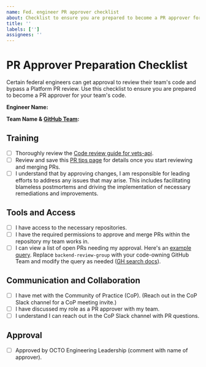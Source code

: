 ```yaml
---
name: Fed. engineer PR approver checklist
about: Checklist to ensure you are prepared to become a PR approver for your team's code
title: ''
labels: ['']
assignees: ''
---
```

# PR Approver Preparation Checklist

Certain federal engineers can get approval to review their team's code and bypass a Platform PR review. Use this checklist to ensure you are prepared to become a PR approver for your team's code.

**Engineer Name:**

**Team Name & [GitHub Team](https://github.com/orgs/department-of-veterans-affairs/teams):**
<!-- Name of your team and code-owning GitHub team(s) -->

## Training

- [ ] Thoroughly review the [Code review guide for vets-api](https://vfs.atlassian.net/wiki/spaces/BCP/pages/3155394563/Code+review+guide+for+vets-api).
- [ ] Review and save this [PR tips page](https://vfs.atlassian.net/wiki/spaces/BCP/pages/3918135327/PR+tips+for+federal+engineers) for details once you start reviewing and merging PRs.
- [ ] I understand that by approving changes, I am responsible for leading efforts to address any issues that may arise. This includes facilitating blameless postmortems and driving the implementation of necessary remediations and improvements.

## Tools and Access

- [ ] I have access to the necessary repositories.
- [ ] I have the required permissions to approve and merge PRs within the repository my team works in.
- [ ] I can view a list of open PRs needing my approval. Here's an [example query](https://github.com/pulls?q=is%3Apr+is%3Aopen+draft%3Afalse+NOT+WIP+in%3Atitle+team-review-requested%3Adepartment-of-veterans-affairs%2Fbackend-review-group). Replace `backend-review-group` with your code-owning GitHub Team and modify the query as needed ([GH search docs](https://docs.github.com/en/search-github/searching-on-github/searching-issues-and-pull-requests)).

## Communication and Collaboration

- [ ] I have met with the Community of Practice (CoP). (Reach out in the CoP Slack channel for a CoP meeting invite.)
- [ ] I have discussed my role as a PR approver with my team.
- [ ] I understand I can reach out in the CoP Slack channel with PR questions.

## Approval
- [ ] Approved by OCTO Engineering Leadership (comment with name of approver).